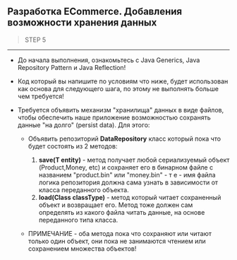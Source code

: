 ## Разработка ECommerce. Добавления возможности хранения данных

> STEP 5

---

* До начала выполнения, ознакомьтесь с Java Generics, Java Repository Pattern и Java Reflection!

* Код который вы напишите по условиям что ниже, будет использован как основа для следующего шага, по этому не выполнять больше чем требуется!

* Требуется объявить механизм "хранилища" данных в виде файлов, чтобы обеспечить наше приложение возможностью сохранять данные "на долго" (persist data). Для этого:

  * Объявить репозиторий **DataRepository<T>** класс который пока что будет состоять из 2 методов:
    1. **save(T entity)** - метод получает любой сериализуемый объект (Product,Money, etc) и сохраняет его в бинарном файле с названием "product.bin" или "money.bin" - т е - имя файла логика репозитория должна сама узнать в зависимости от класса переданного объекта.
    2. **load(Class<T> classType)** - метод который читает сохраненный объект и возвращает его. Метод тоже должен сам определять из какого файла читать данные, на основе переданного типа класса.

  * ПРИМЕЧАНИЕ - оба метода пока что сохраняют или читают только один объект, они пока не занимаются чтением или сохранением множества объектов!

